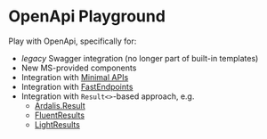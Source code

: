 # OpenApi Playground

Play with OpenApi, specifically for:

- *legacy* Swagger integration (no longer part of built-in templates)
- New MS-provided components
- Integration with [Minimal APIs](https://learn.microsoft.com/en-us/aspnet/core/fundamentals/minimal-apis/overview?view=aspnetcore-8.0)
- Integration with [FastEndpoints](https://fast-endpoints.com/)
- Integration with `Result<>`-based approach, e.g. 
  - [Ardalis.Result](https://result.ardalis.com/) 
  - [FluentResults](https://www.nuget.org/packages/FluentResults)
  - [LightResults](https://github.com/jscarle/LightResults)
